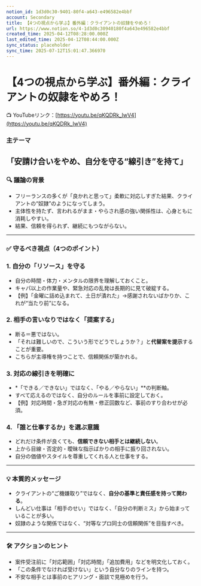 ```yaml
---
notion_id: 1d3d0c30-9401-80f4-a643-e496582e4bbf
account: Secondary
title: 【4つの視点から学ぶ】番外編：クライアントの奴隷をやめろ！
url: https://www.notion.so/4-1d3d0c30940180f4a643e496582e4bbf
created_time: 2025-04-12T08:28:00.000Z
last_edited_time: 2025-04-12T08:44:00.000Z
sync_status: placeholder
sync_time: 2025-07-12T15:01:47.366970
---
```

# 【4つの視点から学ぶ】番外編：クライアントの奴隷をやめろ！

📺 YouTubeリンク：[https://youtu.be/qKQDRk_IwV4](https://youtu.be/qKQDRk_IwV4)
### 主テーマ
**「安請け合いをやめ、自分を守る“線引き”を持て」**
---
### 🔍 議論の背景
- フリーランスの多くが「良かれと思って」柔軟に対応しすぎた結果、クライアントの“奴隷”のようになってしまう。
- 主体性を持たず、言われるがまま・やらされ感の強い関係性は、心身ともに消耗しやすい。
- 結果、信頼を得られず、継続にもつながらない。
---
### ✅ 守るべき視点（4つのポイント）
### 1. 自分の「リソース」を守る
- 自分の時間・体力・メンタルの限界を理解しておくこと。
- キャパ以上の作業量や、緊急対応の乱発は長期的に見て破綻する。
- 【例】「金曜に詰め込まれて、土日が潰れた」→感謝されないばかりか、これが“当たり前”になる。
### 2. 相手の言いなりではなく「提案する」
- 断る＝悪ではない。
- 「それは難しいので、こういう形でどうでしょうか？」と**代替案を提示**することが重要。
- こちらが主導権を持つことで、信頼関係が築かれる。
### 3. 対応の線引きを明確に
- *「できる／できない」ではなく、「やる／やらない」**の判断軸。
- すべて応えるのではなく、自分のルールを事前に設定しておく。
- 【例】対応時間・急ぎ対応の有無・修正回数など、事前のすり合わせが必須。
### 4. 「誰と仕事するか」を選ぶ意識
- どれだけ条件が良くても、**信頼できない相手とは継続しない**。
- 上から目線・否定的・曖昧な指示ばかりの相手に振り回されない。
- 自分の価値やスタイルを尊重してくれる人と仕事をする。
---
### 💡 本質的メッセージ
- クライアントの“ご機嫌取り”ではなく、**自分の基準と責任感を持って関わる**。
- しんどい仕事は「相手のせい」ではなく、「自分の判断ミス」から始まっていることが多い。
- 奴隷のような関係ではなく、“対等なプロ同士の信頼関係”を目指すべき。
---
### 🛠️ アクションのヒント
- 案件受注前に「対応範囲」「対応時間」「追加費用」などを明文化しておく。
- 「この条件でなければ受けない」という自分なりのラインを持つ。
- 不安な相手とは事前のヒアリング・面談で見極めを行う。